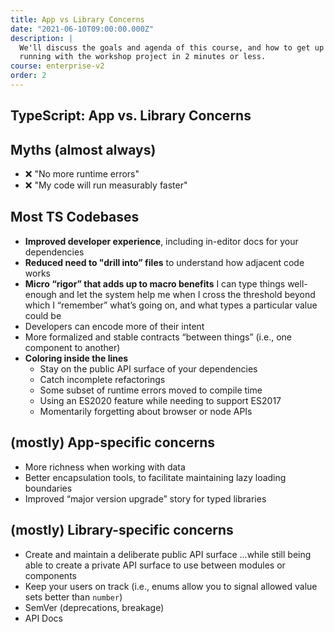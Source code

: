 ```yaml
---
title: App vs Library Concerns
date: "2021-06-10T09:00:00.000Z"
description: |
  We'll discuss the goals and agenda of this course, and how to get up and
  running with the workshop project in 2 minutes or less.
course: enterprise-v2
order: 2
---
```


## TypeScript: App vs. Library Concerns

## Myths (almost always)

- ❌ "No more runtime errors"
- ❌ "My code will run measurably faster"

## Most TS Codebases

- **Improved developer experience**, including in-editor docs for your dependencies
- **Reduced need to "drill into” files** to understand how adjacent code works
- **Micro “rigor” that adds up to macro benefits**
  I can type things well-enough and let the system help me when I cross the threshold beyond which I “remember” what’s going on, and what types a particular value could be
- Developers can encode more of their intent
- More formalized and stable contracts “between things” (i.e., one component to another)
- **Coloring inside the lines**
  - Stay on the public API surface of your dependencies
  - Catch incomplete refactorings
  - Some subset of runtime errors moved to compile time
  - Using an ES2020 feature while needing to support ES2017
  - Momentarily forgetting about browser or node APIs

## (mostly) App-specific concerns

- More richness when working with data
- Better encapsulation tools, to facilitate maintaining lazy loading boundaries
- Improved “major version upgrade” story for typed libraries

## (mostly) Library-specific concerns

- Create and maintain a deliberate public API surface
  ...while still being able to create a private API surface to use between modules or components
- Keep your users on track (i.e., enums allow you to signal allowed value sets better than `number`)
- SemVer (deprecations, breakage)
- API Docs
